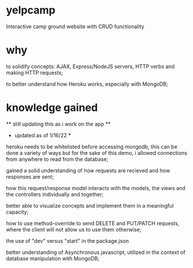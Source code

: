 # yelpcamp
Interactive camp ground website with CRUD functionality
# why
to solidify concepts: AJAX, Express/NodeJS servers, HTTP verbs and making HTTP requests;

to better understand how Heroku works, especially with MongoDB;
# knowledge gained

** still updating this as i work on the app **
* updated as of 1/16/22 *

heroku needs to be whitelisted before accessing mongodb, this can be done a variety of ways
but for the sake of this demo, i allowed connections from anywhere to read from the database;

gained a solid understanding of how requests are recieved and how responses are sent;

how this request/response model interacts with the models, the views and the controllers individually and together;

better able to visualize concepts and implement them in a meaningful capacity;

how to use method-override to send DELETE and PUT/PATCH requests, where the client will not allow us to use them otherwise;

the use of "dev" versus "start" in the package.json

better understanding of Asynchronous javascript, utilized in the context of database manipulation with MongoDB;

